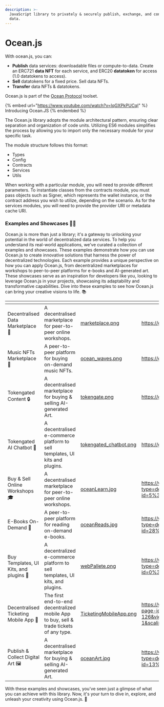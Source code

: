 ```yaml
---
description: >-
  JavaScript library to privately & securely publish, exchange, and consume
  data.
---
```


# Ocean.js

With ocean.js, you can:

* **Publish** data services: downloadable files or compute-to-data. Create an ERC721 **data NFT** for each service, and ERC20 **datatoken** for access (1.0 datatokens to access).
* **Sell** datatokens for a fixed price. Sell data NFTs.
* **Transfer** data NFTs & datatokens.

Ocean.js is part of the [Ocean Protocol](https://oceanprotocol.com) toolset.

{% embed url="https://www.youtube.com/watch?v=lqGXPkPUCqI" %}
Introducing Ocean.JS
{% endembed %}

The Ocean.js library adopts the module architectural pattern, ensuring clear separation and organization of code units. Utilizing ES6 modules simplifies the process by allowing you to import only the necessary module for your specific task.

The module structure follows this format:

* Types
* Config
* Contracts
* Services
* Utils

When working with a particular module, you will need to provide different parameters. To instantiate classes from the contracts module, you must pass objects such as Signer, which represents the wallet instance, or the contract address you wish to utilize, depending on the scenario. As for the services modules, you will need to provide the provider URI or metadata cache URI.


### Examples and Showcases 🌟🚀

Ocean.js is more than just a library; it's a gateway to unlocking your potential in the world of decentralized data services. To help you understand its real-world applications, we've curated a collection of examples and showcases. These examples demonstrate how you can use Ocean.js to create innovative solutions that harness the power of decentralized technologies. Each example provides a unique perspective on how you can apply Ocean.js, from decentralized marketplaces for workshops to peer-to-peer platforms for e-books and AI-generated art. These showcases serve as an inspiration for developers like you, looking to leverage Ocean.js in your projects, showcasing its adaptability and transformative capabilities. Dive into these examples to see how Ocean.js can bring your creative visions to life. 📚
<table data-view="cards">
   <thead>
      <tr>
         <th></th>
         <th></th>
         <th data-hidden data-card-cover data-type="files"></th>
         <th data-hidden data-card-target data-type="content-ref"></th>
      </tr>
   </thead>
   <tbody>
      <tr>
         <td>Decentralised Data Marketplace 🌊</td>
         <td>A decentralised marketplace for peer-to-peer online workshops.</td>
         <td><a href="../../.gitbook/assets/templates/marketplace.png">marketplace.png</a></td>
         <td><a href="https://github.com/oceanprotocol/market">https://github.com/oceanprotocol/market</a></td>
      </tr>
      <tr>
         <td>Music NFTs Marketplace 🎼</td>
         <td>A peer-to-peer platform for buying on-demand music NFTs.</td>
         <td><a href="../../.gitbook/assets/templates/ocean_waves.png">ocean_waves.png</a></td>
         <td><a href="https://github.com/oceanprotocol/waves">https://github.com/oceanprotocol/waves</a></td>
      </tr>
      <tr>
         <td>Tokengated Content 🔒</td>
         <td>A decentralised marketplace for buying &#x26; selling AI-generated Art.</td>
         <td><a href="../../.gitbook/assets/templates/tokengate.png">tokengate.png</a></td>
         <td><a href="https://github.com/oceanprotocol/token-gating-template">https://github.com/oceanprotocol/token-gating-template</a></td>
      </tr>
      <tr>
         <td>Tokengated AI Chatbot 🤖</td>
         <td>A decentralised e-commerce platform to sell templates, UI kits and plugins.</td>
         <td><a href="../../.gitbook/assets/templates/tokengated_chatbot.png">tokengated_chatbot.png</a></td>
         <td><a href="https://github.com/oceanprotocol/tokengated-next-chatgpt">https://github.com/oceanprotocol/tokengated-next-chatgpt</a></td>
      </tr>
      <tr>
         <td>Buy &#x26; Sell Online Workshops 🎓</td>
         <td>A decentralised marketplace for peer-to-peer online workshops.</td>
         <td><a href="../../.gitbook/assets/templates/oceanLearn.jpg">oceanLearn.jpg</a></td>
         <td><a href="https://www.figma.com/proto/8nT6qEUMMmJsMs8Ow2KzAN/OceanLearn?type=design&#x26;scaling=min-zoom&#x26;page-id=5%3A44&#x26;starting-point-node-id=5%3A91">https://www.figma.com/proto/8nT6qEUMMmJsMs8Ow2KzAN/OceanLearn?type=design&#x26;scaling=min-zoom&#x26;page-id=5%3A44&#x26;starting-point-node-id=5%3A91</a></td>
      </tr>
      <tr>
         <td>E-Books On-Demand 📖</td>
         <td>A peer-to-peer platform for reading on-demand e-books.</td>
         <td><a href="../../.gitbook/assets/templates/oceanReads.jpg">oceanReads.jpg</a></td>
         <td><a href="https://www.figma.com/proto/xReYRMMnhrynRsNqdy63tT/OceanReads?type=design&#x26;node-id=28-380&#x26;scaling=min-zoom&#x26;page-id=28%3A380&#x26;starting-point-node-id=135%3A92">https://www.figma.com/proto/xReYRMMnhrynRsNqdy63tT/OceanReads?type=design&#x26;node-id=28-380&#x26;scaling=min-zoom&#x26;page-id=28%3A380&#x26;starting-point-node-id=135%3A92</a></td>
      </tr>
      <tr>
         <td>Buy Templates, UI Kits, and plugins 🎨</td>
         <td>A decentralized e-commerce platform to sell templates, UI kits, and plugins.</td>
         <td><a href="../../.gitbook/assets/templates/webPallete.png">webPallete.png</a></td>
         <td><a href="https://www.figma.com/proto/xAcyc0rqZNTA8TdW43NN5P/WebPalette?type=design&#x26;node-id=0-1&#x26;scaling=min-zoom&#x26;page-id=0%3A1&#x26;starting-point-node-id=9%3A138">https://www.figma.com/proto/xAcyc0rqZNTA8TdW43NN5P/WebPalette?type=design&#x26;node-id=0-1&#x26;scaling=min-zoom&#x26;page-id=0%3A1&#x26;starting-point-node-id=9%3A138</a></td>
      </tr>
      <tr>
         <td>Decentralised Ticketing Mobile App 📱</td>
         <td>The first end-to-end decentralized mobile App to buy, sell &#x26; trade tickets of any type.</td>
         <td><a href="../../.gitbook/assets/templates/TicketingMobileApp.png">TicketingMobileApp.png</a></td>
         <td><a href="https://www.figma.com/proto/lu5ODNDwIrJmlM0WqBeBJ3/OceanTickets?page-id=75%3A386&#x26;type=design&#x26;node-id=336-126&#x26;viewport=131%2C706%2C0.19&#x26;t=ia9UyDUfZxZQS4k1-1&#x26;scaling=scale-down&#x26;starting-point-node-id=336%3A126">https://www.figma.com/proto/lu5ODNDwIrJmlM0WqBeBJ3/OceanTickets?page-id=75%3A386&#x26;type=design&#x26;node-id=336-126&#x26;viewport=131%2C706%2C0.19&#x26;t=ia9UyDUfZxZQS4k1-1&#x26;scaling=scale-down&#x26;starting-point-node-id=336%3A126</a></td>
      </tr>
      <tr>
         <td>Publish &#x26; Collect Digital Art 🖼️</td>
         <td>A decentralised marketplace for buying &#x26; selling AI-generated Art.</td>
         <td><a href="../../.gitbook/assets/templates/oceanArt.jpg">oceanArt.jpg</a></td>
         <td><a href="https://www.figma.com/proto/LwbMqloVagXnmlaeDCFiJC/OceanArt?type=design&#x26;node-id=13-122&#x26;scaling=min-zoom&#x26;page-id=13%3A122&#x26;starting-point-node-id=13%3A169">https://www.figma.com/proto/LwbMqloVagXnmlaeDCFiJC/OceanArt?type=design&#x26;node-id=13-122&#x26;scaling=min-zoom&#x26;page-id=13%3A122&#x26;starting-point-node-id=13%3A169</a></td>
      </tr>
   </tbody>
</table>

With these examples and showcases, you've seen just a glimpse of what you can achieve with this library. Now, it's your turn to dive in, explore, and unleash your creativity using Ocean.js. 🚀

